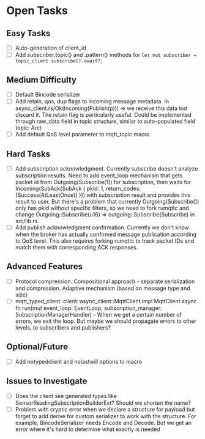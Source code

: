 # Open Tasks

## Easy Tasks
- [ ] Auto-generation of client_id
- [ ] Add subscriber.topic() and .pattern() methods for `let mut subscriber = topic_client.subscribe().await?;`

## Medium Difficulty
- [ ] Default Bincode serializer
- [ ] Add retain, qos, dup flags to incoming message metadata. In async_client.rs/Ok(Incoming(Publish(p))) => we receive this data but discard it. The retain flag is particularly useful. Could be implemented through raw_data field in topic structure, similar to auto-populated field topic: Arc<TopicMatch>)
- [ ] Add default QoS level parameter to mqtt_topic macro

## Hard Tasks
- [ ] Add subscription acknowledgment. Currently subscribe doesn't analyze subscription results. Need to add event_loop mechanism that gets packet id from Outgoing(Subscribe(1)) for subscription, then waits for Incoming(SubAck(SubAck { pkid: 1, return_codes: [Success(AtLeastOnce)] })) with subscription result and provides this result to user. But there's a problem that currently Outgoing(Subscribe()) only has pkid without specific filters, so we need to fork rumqttc and change Outgoing::Subscribe(u16) => outgoing::Subscribe(Subscribe) in src/lib.rs.
- [ ] Add publish acknowledgment confirmation. Currently we don't know when the broker has actually confirmed message publication according to QoS level. This also requires forking rumqttc to track packet IDs and match them with corresponding ACK responses.

## Advanced Features
- [ ] Protocol compression. Compositional approach - separate serialization and compression. Adaptive mechanism (based on message type and size)
- [ ] mqtt_typed_client::client::async_client::MqttClient impl<F> MqttClient<F> async fn run(mut event_loop: EventLoop, subscription_manager: SubscriptionManagerHandler<Bytes>) - When we get a certain number of errors, we exit the loop. But maybe we should propagate errors to other levels, to subscribers and publishers?

## Optional/Future
- [ ] Add notypedclient and nolastwill options to macro

## Issues to Investigate
- [ ] Does the client see generated types like SensorReadingSubscriptionBuilderExt? Should we shorten the name?
- [ ] Problem with cryptic error when we declare a structure for payload but forget to add derive for custom serializer to work with the structure. For example, BincodeSerializer needs Encode and Decode. But we get an error where it's hard to determine what exactly is needed